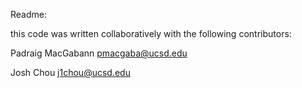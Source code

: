 Readme:

this code was written collaboratively with the following contributors:

Padraig MacGabann
pmacgaba@ucsd.edu

Josh Chou
j1chou@ucsd.edu
